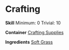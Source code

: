 <!-- TITLE: Grass Seeds -->
<!-- SUBTITLE: The seeds of soft grass -->

# Crafting
**Skill**
Minimum: 0
Trivial: 10

**Container**
[Crafting Supplies](crafting-supplies)

**Ingredients**
[Soft Grass](soft-grass)